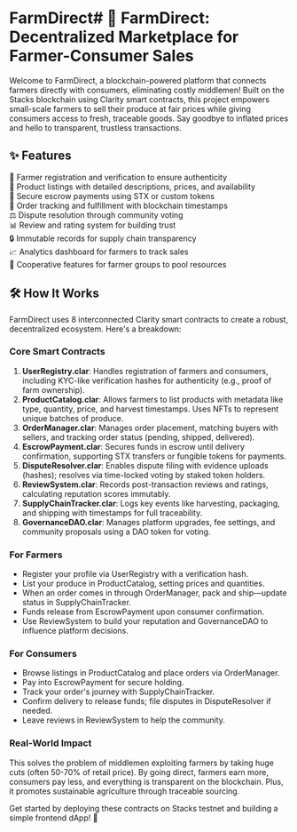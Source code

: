 # FarmDirect# 🌾 FarmDirect: Decentralized Marketplace for Farmer-Consumer Sales

Welcome to FarmDirect, a blockchain-powered platform that connects farmers directly with consumers, eliminating costly middlemen! Built on the Stacks blockchain using Clarity smart contracts, this project empowers small-scale farmers to sell their produce at fair prices while giving consumers access to fresh, traceable goods. Say goodbye to inflated prices and hello to transparent, trustless transactions.

## ✨ Features

🌱 Farmer registration and verification to ensure authenticity  
🛒 Product listings with detailed descriptions, prices, and availability  
💸 Secure escrow payments using STX or custom tokens  
🚚 Order tracking and fulfillment with blockchain timestamps  
⚖️ Dispute resolution through community voting  
📊 Review and rating system for building trust  
🔒 Immutable records for supply chain transparency  
📈 Analytics dashboard for farmers to track sales  
🤝 Cooperative features for farmer groups to pool resources  

## 🛠 How It Works

FarmDirect uses 8 interconnected Clarity smart contracts to create a robust, decentralized ecosystem. Here's a breakdown:

### Core Smart Contracts
1. **UserRegistry.clar**: Handles registration of farmers and consumers, including KYC-like verification hashes for authenticity (e.g., proof of farm ownership).  
2. **ProductCatalog.clar**: Allows farmers to list products with metadata like type, quantity, price, and harvest timestamps. Uses NFTs to represent unique batches of produce.  
3. **OrderManager.clar**: Manages order placement, matching buyers with sellers, and tracking order status (pending, shipped, delivered).  
4. **EscrowPayment.clar**: Secures funds in escrow until delivery confirmation, supporting STX transfers or fungible tokens for payments.  
5. **DisputeResolver.clar**: Enables dispute filing with evidence uploads (hashes); resolves via time-locked voting by staked token holders.  
6. **ReviewSystem.clar**: Records post-transaction reviews and ratings, calculating reputation scores immutably.  
7. **SupplyChainTracker.clar**: Logs key events like harvesting, packaging, and shipping with timestamps for full traceability.  
8. **GovernanceDAO.clar**: Manages platform upgrades, fee settings, and community proposals using a DAO token for voting.

### For Farmers
- Register your profile via UserRegistry with a verification hash.  
- List your produce in ProductCatalog, setting prices and quantities.  
- When an order comes in through OrderManager, pack and ship—update status in SupplyChainTracker.  
- Funds release from EscrowPayment upon consumer confirmation.  
- Use ReviewSystem to build your reputation and GovernanceDAO to influence platform decisions.

### For Consumers
- Browse listings in ProductCatalog and place orders via OrderManager.  
- Pay into EscrowPayment for secure holding.  
- Track your order's journey with SupplyChainTracker.  
- Confirm delivery to release funds; file disputes in DisputeResolver if needed.  
- Leave reviews in ReviewSystem to help the community.

### Real-World Impact
This solves the problem of middlemen exploiting farmers by taking huge cuts (often 50-70% of retail price). By going direct, farmers earn more, consumers pay less, and everything is transparent on the blockchain. Plus, it promotes sustainable agriculture through traceable sourcing.

Get started by deploying these contracts on Stacks testnet and building a simple frontend dApp! 🚀
